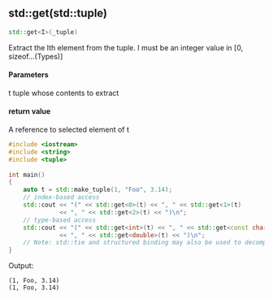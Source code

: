 ## std::get(std::tuple)

```C++
std::get<I>(_tuple)
```

Extract the Ith element from the tuple. I must be an integer value in [0, sizeof...(Types)]

#### Parameters

t tuple whose contents to extract

#### return value

A reference to selected element of t

```C++
#include <iostream>
#include <string>
#include <tuple>
 
int main()
{
    auto t = std::make_tuple(1, "Foo", 3.14);
    // index-based access
    std::cout << "(" << std::get<0>(t) << ", " << std::get<1>(t)
              << ", " << std::get<2>(t) << ")\n";
    // type-based access
    std::cout << "(" << std::get<int>(t) << ", " << std::get<const char*>(t)
              << ", " << std::get<double>(t) << ")\n";
    // Note: std::tie and structured binding may also be used to decompose a tuple
}
```

Output:

```
(1, Foo, 3.14)
(1, Foo, 3.14)
```